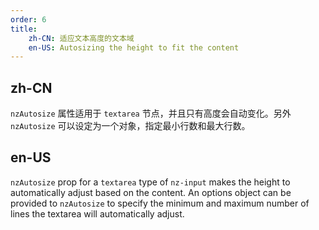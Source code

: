 ```yaml
---
order: 6
title:
    zh-CN: 适应文本高度的文本域
    en-US: Autosizing the height to fit the content
---
```


## zh-CN

`nzAutosize` 属性适用于 `textarea` 节点，并且只有高度会自动变化。另外 `nzAutosize` 可以设定为一个对象，指定最小行数和最大行数。

## en-US

`nzAutosize` prop for a `textarea` type of `nz-input` makes the height to automatically adjust based on the content.
An options object can be provided to `nzAutosize` to specify the minimum and maximum number of lines the textarea will automatically adjust.
